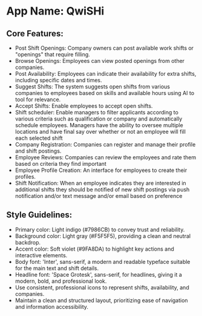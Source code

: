 # **App Name**: QwiSHi

## Core Features:

- Post Shift Openings: Company owners can post available work shifts or "openings" that require filling.
- Browse Openings: Employees can view posted openings from other companies.
- Post Availability: Employees can indicate their availability for extra shifts, including specific dates and times.
- Suggest Shifts: The system suggests open shifts from various companies to employees based on skills and available hours using AI to tool for relevance.
- Accept Shifts: Enable employees to accept open shifts.
- Shift scheduler: Enable managers to filter applicants according to various criteria such as qualification or company and automatically schedule employees. Managers have the ability to oversee multiple locations and have final say over whether or not an employee will fill each selected shift
- Company Registration: Companies can register and manage their profile and shift postings.
- Employee Reviews: Companies can review the employees and rate them based on criteria they find important
- Employee Profile Creation: An interface for employees to create their profiles.
- Shift Notification: When an employee indicates they are interested in additional shifts they should be notified of new shift postings via push notification and/or text message and/or email based on preference

## Style Guidelines:

- Primary color: Light indigo (#7986CB) to convey trust and reliability.
- Background color: Light gray (#F5F5F5), providing a clean and neutral backdrop.
- Accent color: Soft violet (#9FA8DA) to highlight key actions and interactive elements.
- Body font: 'Inter', sans-serif, a modern and readable typeface suitable for the main text and shift details.
- Headline font: 'Space Grotesk', sans-serif, for headlines, giving it a modern, bold, and professional look.
- Use consistent, professional icons to represent shifts, availability, and companies.
- Maintain a clean and structured layout, prioritizing ease of navigation and information accessibility.